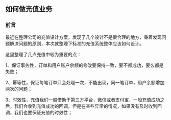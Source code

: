 ## 如何做充值业务

### 前言

最近在整理公司的充值设计方案，发现了几个设计不是很合理的地方，秉着发现问题解决问题的原则，本次就整理下标准的充值系统整体应该如何设计。   

这里整理了几点充值中较为重要的点：  

1、保证事务性，订单和用户账户余额的修改要保持一致，要不都成功，要么都是失败；  

2、幂等性，保证每笔订单只会处理一次，不能出现，同一笔订单，用户余额增加两次的问题；  

3、时效性，充值我们一般借助于第三方平台，微信或者支付宝，一般充值成功之后，我们会收到充值成功的回调，但是在某些异常的情况，如果没有及时收到回调，我们也要保证充值的时效性；  

### 